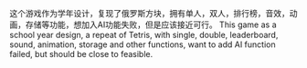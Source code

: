 这个游戏作为学年设计，复现了俄罗斯方块，拥有单人，双人，排行榜，音效，动画，存储等功能，想加入AI功能失败，但是应该接近可行。
This game as a school year design, a repeat of Tetris, with single, double, leaderboard, sound, animation, storage and other functions, want to add AI function failed, but should be close to feasible.
